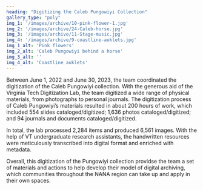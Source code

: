 ```yaml
---
heading: "Digitizing the Caleb Pungowiyi Collection"
gallery_type: "poly"
img_1: '/images/archive/10-pink-flower-1.jpg'
img_2: '/images/archive/24-Caleb-horse.jpg'
img_3: '/images/archive/11-Stage-music.jpg'
img_4: '/images/archive/9-coastline-auklets.jpg'
img_1_alt: 'Pink flowers'
img_2_alt: 'Caleb Pungowiyi behind a horse'
img_3_alt: ''
img_4_alt: 'Coastline auklets'
---
```


Between June 1, 2022 and June 30, 2023, the team coordinated the digitization of the Caleb Pungowiyi collection. With the generous aid of the Virginia Tech Digitization Lab, the team digitized a wide range of physical materials, from photographs to personal journals. The digitization process of Caleb Pungowiyi’s materials resulted in about 200 hours of work, which included 554 slides cataloged/digitized; 1,636 photos cataloged/digitized; and 94 journals and documents cataloged/digitized.

In total, the lab processed 2,284 items and produced 6,561 images. With the help of VT undergraduate research assistants, the handwritten resources were meticulously transcribed into digital format and enriched with metadata.

Overall, this digitization of the Pungowiyi collection providse the team a set of materials and actions to help develop their model of digital archiving, which communities throughout the NANA region can take up and apply in their own spaces.
